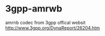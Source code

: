 3gpp-amrwb
==========

amrnb codec from 3gpp offical websit http://www.3gpp.org/DynaReport/26204.htm
